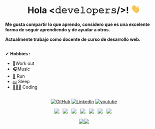 <div>
<h1 align="center"> Hola <𝚍𝚎𝚟𝚎𝚕𝚘𝚙𝚎𝚛𝚜/>! <img src="https://github.com/ABSphreak/ABSphreak/blob/master/gifs/Hi.gif?raw=true" width="30px"></h2>
	
</div>

**Me gusta compartir lo que aprendo, considero que es una excelente forma de seguir aprendiendo y de ayudar a otros.**

**Actualmente trabajo como docente de curso de desarrollo web.**

##

✔  **Hobbies :**  
- 💪Work out 
- [🎧](https://emojipedia.org/headphone/)Music 
- [🏃](https://emojipedia.org/person-running/) Run
- [💤](https://emojipedia.org/zzz/) Sleep
- [👨🏼‍💻](https://emojipedia.org/man-technologist-medium-light-skin-tone/) Coding

##

<p align="center">
	<a href="https://github.com/githamp/"><img src="https://img.icons8.com/bubbles/50/000000/github.png" alt="GitHub"/></a>
	<a href="https://www.linkedin.com/in/henrymendozapuerta/"><img src="https://img.icons8.com/bubbles/50/000000/linkedin.png" alt="LinkedIn"/></a>	
	<a href="https://www.youtube.com/channel/UCwA02SnUlVMVs8bM0GudPIw"><img src="https://img.icons8.com/bubbles/50/000000/youtube.png" alt="youtube"/></a>
</p>
	

<p align="center">
<img src="https://img.shields.io/badge/HTML%20-%23F7DF1E.svg?&style=for-the-badge&color=E34F26" />&nbsp;&nbsp;
<img src="https://img.shields.io/badge/css%20-%23F7DF1E.svg?&style=for-the-badge&color=5BA8EE" />&nbsp;&nbsp;
<img src="https://img.shields.io/badge/JavaScript%20-%23F7DF1E.svg?&style=for-the-badge&color=F7DF1E" />&nbsp;&nbsp;
<img src="https://img.shields.io/badge/Angular%20-%23F7DF1E.svg?&style=for-the-badge&color=DD0031" />&nbsp;&nbsp;
<img src="https://img.shields.io/badge/Bootstrap%20-%23F7DF1E.svg?&style=for-the-badge&color=7044A3" />&nbsp;&nbsp;
<img src="https://img.shields.io/badge/Java%20-%23F7DF1E.svg?&style=for-the-badge&color=F7DF1E" />&nbsp;&nbsp;
<img src="https://img.shields.io/badge/Git flow%20-%23F7DF1E.svg?&style=for-the-badge&color=000" />&nbsp;&nbsp;
</p>

<p align="center"> <a href="https://github.com/githamp/"><img height="137px" src="https://github-readme-stats.vercel.app/api?username=githamp&hide_title=true&hide_border=true&show_icons=true&include_all_commits=true&count_private=true&line_height=21&text_color=000&icon_color=000&bg_color=0,ea6161,ffc64d,fffc4d,52fa5a&theme=graywhite" /><!-- wi*quL3fcV --><img height="137px" src="https://github-readme-stats.vercel.app/api/top-langs/?username=githamp&hide=html&hide_title=true&hide_border=true&layout=compact&langs_count=7&exclude_repo=comp426,Redventures-Movie-Quotes&text_color=000&icon_color=fff&bg_color=0,52fa5a,4dfcff,c64dff&theme=graywhite" /></a>

